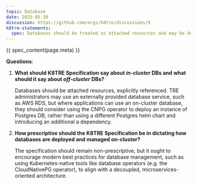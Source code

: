 ```yaml
---
topic: Database
date: 2025-05-30
discussion: https://github.com/orgs/k8tre/discussions/9
k8tre-statements:
  spec: Databases should be treated as attached resources and may be deployed on the cluster, or apps may connect to off-cluster databases.
---
```


{{ spec_content(page.meta) }}

**Questions**:

1. **What should K8TRE Specification say about *in-cluster* DBs and what should it say about *off-cluster* DBs?**

    Databases should be attached resources, explicitly referenced. TRE administrators may use an externally provided database service, such as AWS RDS, but where applications can use an on-cluster database, they should consider using the CNPG operator to deploy an instance of Postgres DB, rather than using a different Postgres helm chart and introducing an additional a dependency.

2. **How prescriptive should the K8TRE Specification be in dictating how databases are deployed and managed on-cluster?**

    The specification should remain non-prescriptive, but it ought to encourage modern best practices for database management, such as using Kubernetes-native tools like database operators (e.g. the CloudNativePG operator), to align with a decoupled, microservices-oriented architecture.

